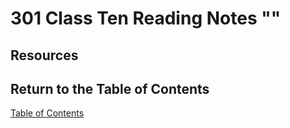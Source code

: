 # 301 Class Ten Reading Notes ""

## Resources

## Return to the Table of Contents

[Table of Contents](https://todd75.github.io/reading-notes/)
